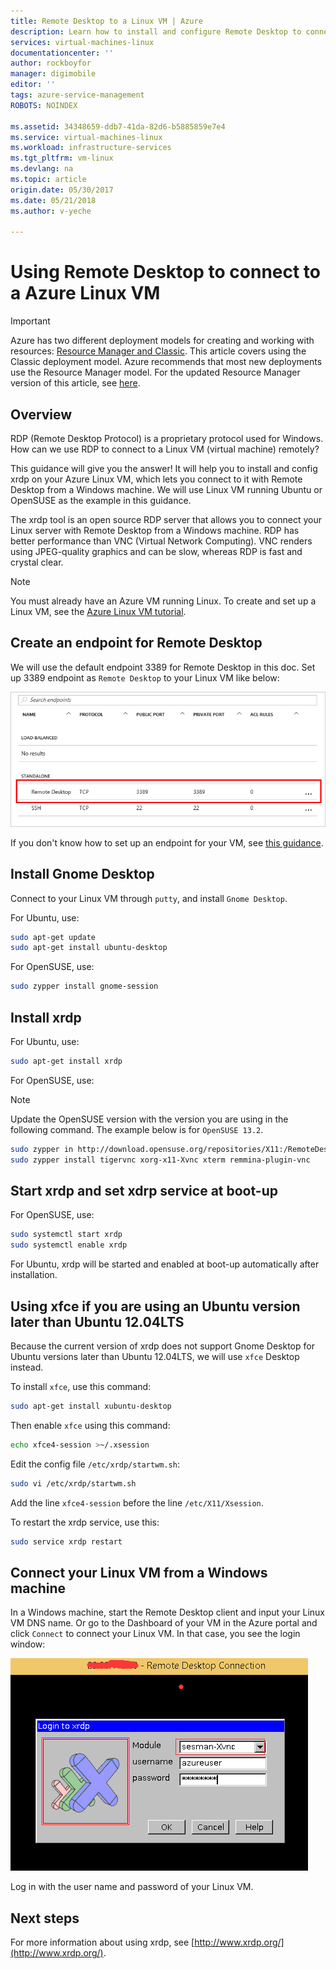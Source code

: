 ```yaml
---
title: Remote Desktop to a Linux VM | Azure
description: Learn how to install and configure Remote Desktop to connect to a Azure Linux VM for the Classic deployment model
services: virtual-machines-linux
documentationcenter: ''
author: rockboyfor
manager: digimobile
editor: ''
tags: azure-service-management
ROBOTS: NOINDEX

ms.assetid: 34348659-ddb7-41da-82d6-b5885859e7e4
ms.service: virtual-machines-linux
ms.workload: infrastructure-services
ms.tgt_pltfrm: vm-linux
ms.devlang: na
ms.topic: article
origin.date: 05/30/2017
ms.date: 05/21/2018
ms.author: v-yeche

---
```

# Using Remote Desktop to connect to a Azure Linux VM
> [!IMPORTANT] 
> Azure has two different deployment models for creating and working with resources: [Resource Manager and Classic](../../../resource-manager-deployment-model.md). This article covers using the Classic deployment model. Azure recommends that most new deployments use the Resource Manager model. For the updated Resource Manager version of this article, see [here](../use-remote-desktop.md).

## Overview
RDP (Remote Desktop Protocol) is a proprietary protocol used for Windows. How can we use RDP to connect to a Linux VM (virtual machine) remotely?

This guidance will give you the answer! It will help you to install and config xrdp on your Azure Linux VM, which lets you connect to it with Remote Desktop from a Windows machine. We will use Linux VM running Ubuntu or OpenSUSE as the example in this guidance.

The xrdp tool is an open source RDP server that allows you to connect your Linux server with Remote Desktop from a Windows machine. RDP has better performance than VNC (Virtual Network Computing). VNC renders using JPEG-quality graphics and can be slow, whereas RDP is fast and crystal clear.

> [!NOTE]
> You must already have an Azure VM running Linux. To create and set up a Linux VM, see the [Azure Linux VM tutorial](createportal-classic.md).
> 
> 

## Create an endpoint for Remote Desktop
We will use the default endpoint 3389 for Remote Desktop in this doc. Set up 3389 endpoint as `Remote Desktop` to your Linux VM like below:

![image](./media/remote-desktop/endpoint-for-linux-server.png)

If you don't know how to set up an endpoint for your VM, see [this guidance](setup-endpoints.md).

## Install Gnome Desktop
Connect to your Linux VM through `putty`, and install `Gnome Desktop`.

For Ubuntu, use:

```bash
sudo apt-get update
sudo apt-get install ubuntu-desktop
```

For OpenSUSE, use:

```bash
sudo zypper install gnome-session
```

## Install xrdp
For Ubuntu, use:

```bash
sudo apt-get install xrdp
```

For OpenSUSE, use:

> [!NOTE]
> Update the OpenSUSE version with the version you are using in the following command. The example below is for `OpenSUSE 13.2`.
> 
> 

```bash
sudo zypper in http://download.opensuse.org/repositories/X11:/RemoteDesktop/openSUSE_13.2/x86_64/xrdp-0.9.0git.1401423964-2.1.x86_64.rpm
sudo zypper install tigervnc xorg-x11-Xvnc xterm remmina-plugin-vnc
```

## Start xrdp and set xdrp service at boot-up
For OpenSUSE, use:

```bash
sudo systemctl start xrdp
sudo systemctl enable xrdp
```

For Ubuntu, xrdp will be started and enabled at boot-up automatically after installation.

## Using xfce if you are using an Ubuntu version later than Ubuntu 12.04LTS
Because the current version of xrdp does not support Gnome Desktop for  Ubuntu versions later than Ubuntu 12.04LTS, we will use `xfce` Desktop instead.

To install `xfce`, use this command:

```bash
sudo apt-get install xubuntu-desktop
```

Then enable `xfce` using this command:

```bash
echo xfce4-session >~/.xsession
```

Edit the config file `/etc/xrdp/startwm.sh`:

```bash
sudo vi /etc/xrdp/startwm.sh   
```

Add the line `xfce4-session` before the line `/etc/X11/Xsession`.

To restart the xrdp service, use this:

```bash
sudo service xrdp restart
```

## Connect your Linux VM from a Windows machine
In a Windows machine, start the Remote Desktop client and input your Linux VM DNS name. Or go to the Dashboard of your VM in the Azure portal and click `Connect` to connect your Linux VM. In that case, you see the login window:

![image](./media/remote-desktop/no2.png)

Log in with the user name and password of your Linux VM.

## Next steps
For more information about using xrdp, see [http://www.xrdp.org/](http://www.xrdp.org/).

<!-- Update_Description: update meta properties, update link -->
